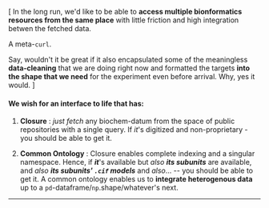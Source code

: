 
[ In the long run, we'd like to be able to **access multiple bionformatics resources from the same place** with little friction and high integration betwen the fetched data.

 A meta-```curl```.

Say, wouldn't it be great if it also encapsulated some of the meaningless **data-cleaning** that we are doing right now and formatted the targets **into the shape that we need** for the experiment even before arrival. Why, yes it would. ] 


#### We wish for an interface to life that has:

1. **Closure** : *just fetch* any biochem-datum from the space of public repositories with a single query. If *it*'s digitized and non-proprietary - you should be able to get it.


2. **Common Ontology** : Closure enables complete indexing and a singular namespace. Hence, if ***it***'s available but *also* ***its subunits*** are available, and *also* ***its subunits' ```.cif``` models*** and *also*... -- you should be able to get it. A common ontology enables us to **integrate heterogenous data** up to a ```pd```-dataframe/```np```.shape/whatever's next.
___





